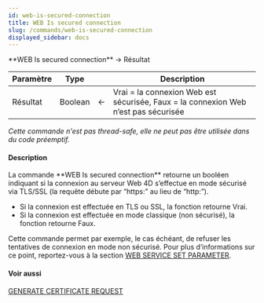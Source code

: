 ```yaml
---
id: web-is-secured-connection
title: WEB Is secured connection
slug: /commands/web-is-secured-connection
displayed_sidebar: docs
---
```


<!--REF #_command_.WEB Is secured connection.Syntax-->**WEB Is secured connection**  -> Résultat<!-- END REF-->
<!--REF #_command_.WEB Is secured connection.Params-->
| Paramètre | Type |  | Description |
| --- | --- | --- | --- |
| Résultat | Boolean | &#8592; | Vrai = la connexion Web est sécurisée, Faux = la connexion Web n’est pas sécurisée |

<!-- END REF-->

*Cette commande n'est pas thread-safe, elle ne peut pas être utilisée dans du code préemptif.*


#### Description 

<!--REF #_command_.WEB Is secured connection.Summary-->La commande **WEB Is secured connection** retourne un booléen indiquant si la connexion au serveur Web 4D s’effectue en mode sécurisé via TLS/SSL (la requête débute par “https:” au lieu de “http:”).<!-- END REF--> 

* Si la connexion est effectuée en TLS ou SSL, la fonction retourne Vrai.
* Si la connexion est effectuée en mode classique (non sécurisé), la fonction retourne Faux.

Cette commande permet par exemple, le cas échéant, de refuser les tentatives de connexion en mode non sécurisé. Pour plus d’informations sur ce point, reportez-vous à la section [WEB SERVICE SET PARAMETER](web-service-set-parameter.md). 

#### Voir aussi 

[GENERATE CERTIFICATE REQUEST](generate-certificate-request.md)  
